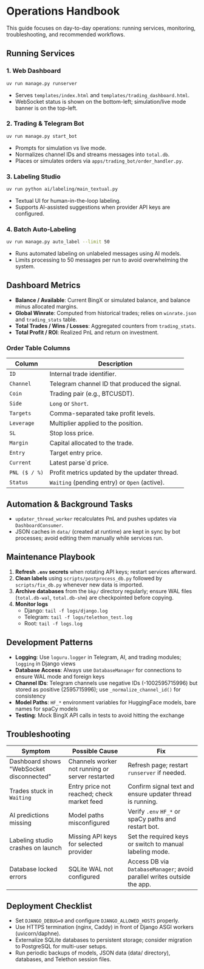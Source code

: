 # Operations Handbook

This guide focuses on day-to-day operations: running services, monitoring, troubleshooting, and recommended workflows.

## Running Services

### 1. Web Dashboard
```zsh
uv run manage.py runserver
```
- Serves `templates/index.html` and `templates/trading_dashboard.html`.
- WebSocket status is shown on the bottom-left; simulation/live mode banner is on the top-left.

### 2. Trading & Telegram Bot
```zsh
uv run manage.py start_bot
```
- Prompts for simulation vs live mode.
- Normalizes channel IDs and streams messages into `total.db`.
- Places or simulates orders via `apps/trading_bot/order_handler.py`.

### 3. Labeling Studio
```zsh
uv run python ai/labeling/main_textual.py
```
- Textual UI for human-in-the-loop labeling.
- Supports AI-assisted suggestions when provider API keys are configured.

### 4. Batch Auto-Labeling
```zsh
uv run manage.py auto_label --limit 50
```
- Runs automated labeling on unlabeled messages using AI models.
- Limits processing to 50 messages per run to avoid overwhelming the system.

## Dashboard Metrics

- **Balance / Available**: Current BingX or simulated balance, and balance minus allocated margins.
- **Global Winrate**: Computed from historical trades; relies on `winrate.json` and `trading_stats` table.
- **Total Trades / Wins / Losses**: Aggregated counters from `trading_stats`.
- **Total Profit / ROI**: Realized PnL and return on investment.

### Order Table Columns

| Column | Description |
| --- | --- |
| `ID` | Internal trade identifier. |
| `Channel` | Telegram channel ID that produced the signal. |
| `Coin` | Trading pair (e.g., BTCUSDT). |
| `Side` | `Long` or `Short`. |
| `Targets` | Comma-separated take profit levels. |
| `Leverage` | Multiplier applied to the position. |
| `SL` | Stop loss price. |
| `Margin` | Capital allocated to the trade. |
| `Entry` | Target entry price. |
| `Current` | Latest parse`d price. |
| `PNL ($ / %)` | Profit metrics updated by the updater thread. |
| `Status` | `Waiting` (pending entry) or `Open` (active). |

## Automation & Background Tasks

- `updater_thread_worker` recalculates PnL and pushes updates via `DashboardConsumer`.
- JSON caches in `data/` (created at runtime) are kept in sync by bot processes; avoid editing them manually while services run.

## Maintenance Playbook

1. **Refresh `.env` secrets** when rotating API keys; restart services afterward.
2. **Clean labels** using `scripts/postprocess_db.py` followed by `scripts/fix_db.py` whenever new data is imported.
3. **Archive databases** from the `bkp/` directory regularly; ensure WAL files (`total.db-wal`, `total.db-shm`) are checkpointed before copying.
4. **Monitor logs**
   - Django: `tail -f logs/django.log`
   - Telegram: `tail -f logs/telethon_test.log`
   - Root: `tail -f logs.log`

## Development Patterns

- **Logging**: Use `loguru.logger` in Telegram, AI, and trading modules; `logging` in Django views
- **Database Access**: Always use `DatabaseManager` for connections to ensure WAL mode and foreign keys
- **Channel IDs**: Telegram channels use negative IDs (-1002595715996) but stored as positive (2595715996); use `_normalize_channel_id()` for consistency
- **Model Paths**: `HF_*` environment variables for HuggingFace models, bare names for spaCy models
- **Testing**: Mock BingX API calls in tests to avoid hitting the exchange

## Troubleshooting

| Symptom | Possible Cause | Fix |
| --- | --- | --- |
| Dashboard shows "WebSocket disconnected" | Channels worker not running or server restarted | Refresh page; restart `runserver` if needed. |
| Trades stuck in `Waiting` | Entry price not reached; check market feed | Confirm signal text and ensure updater thread is running. |
| AI predictions missing | Model paths misconfigured | Verify `.env` `HF_*` or spaCy paths and restart bot. |
| Labeling studio crashes on launch | Missing API keys for selected provider | Set the required keys or switch to manual labeling mode. |
| Database locked errors | SQLite WAL not configured | Access DB via `DatabaseManager`; avoid parallel writes outside the app. |

## Deployment Checklist

- Set `DJANGO_DEBUG=0` and configure `DJANGO_ALLOWED_HOSTS` properly.
- Use HTTPS termination (nginx, Caddy) in front of Django ASGI workers (uvicorn/daphne).
- Externalize SQLite databases to persistent storage; consider migration to PostgreSQL for multi-user setups.
- Run periodic backups of models, JSON data (data/ directory), databases, and Telethon session files.
